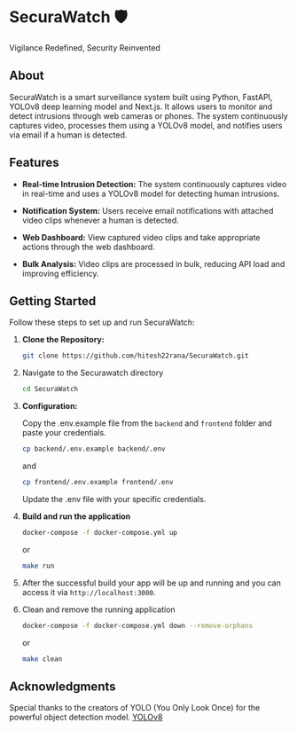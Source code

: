 # SecuraWatch 🛡️

Vigilance Redefined, Security Reinvented

## About

SecuraWatch is a smart surveillance system built using Python, FastAPI, YOLOv8 deep learning model and Next.js. It allows users to monitor and detect intrusions through web cameras or phones. The system continuously captures video, processes them using a YOLOv8 model, and notifies users via email if a human is detected.

## Features

-   **Real-time Intrusion Detection:** The system continuously captures video in real-time and uses a YOLOv8 model for detecting human intrusions.

-   **Notification System:** Users receive email notifications with attached video clips whenever a human is detected.

-   **Web Dashboard:** View captured video clips and take appropriate actions through the web dashboard.

-   **Bulk Analysis:** Video clips are processed in bulk, reducing API load and improving efficiency.

## Getting Started

Follow these steps to set up and run SecuraWatch:

1.  **Clone the Repository:**

    ```bash
    git clone https://github.com/hitesh22rana/SecuraWatch.git
    ```

2.  Navigate to the Securawatch directory

    ```bash
    cd SecuraWatch
    ```

3.  **Configuration:**

    Copy the .env.example file from the `backend` and `frontend` folder and paste your credentials.

    ```bash
    cp backend/.env.example backend/.env
    ```

    and

    ```bash
    cp frontend/.env.example frontend/.env
    ```

    Update the .env file with your specific credentials.

4.  **Build and run the application**

    ```bash
    docker-compose -f docker-compose.yml up
    ```

    or

    ```bash
    make run
    ```

5.  After the successful build your app will be up and running and you can access it via `http://localhost:3000`.

6.  Clean and remove the running application

    ```bash
    docker-compose -f docker-compose.yml down --remove-orphans
    ```

    or

    ```bash
    make clean
    ```

## Acknowledgments

Special thanks to the creators of YOLO (You Only Look Once) for the powerful object detection model. [YOLOv8](https://github.com/ultralytics/ultralytics)
